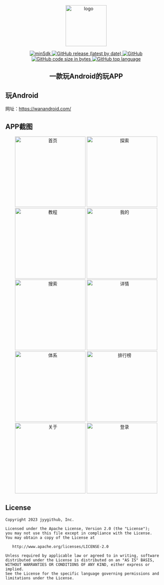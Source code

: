 <p align="center">
  <a target="_blank">
    <img width="128" src="https://p1.meituan.net/dpplatform/83c57d7beab5fcde79240dcd2e29a17d36662.png" alt="logo">
  </a>
</p>
<p align="center">
  <a href="https://github.com/jyygithub/wanandroid" target="_blank">
    <img src="https://img.shields.io/badge/min--sdk-23+-%23A97BFF" alt="minSdk">
    <img alt="GitHub release (latest by date)" src="https://img.shields.io/github/v/release/jyygithub/wanandroid">
    <img alt="GitHub" src="https://img.shields.io/github/license/jyygithub/wanandroid">
    <img alt="GitHub code size in bytes" src="https://img.shields.io/github/languages/code-size/jyygithub/wanandroid">
    <img alt="GitHub top language" src="https://img.shields.io/github/languages/top/jyygithub/wanandroid">
  </a>
</p>
<h2 align="center">
  一款玩Android的玩APP
</h2>

## 玩Android

网址：https://wanandroid.com/

## APP截图

<p align="center">
    <img alt="首页" src="https://github.com/jyygithub/wanandroid/blob/main/screenshots/01.png" width="220">
    <img alt="探索" src="https://github.com/jyygithub/wanandroid/blob/main/screenshots/02.png" width="220">
    <img alt="教程" src="https://github.com/jyygithub/wanandroid/blob/main/screenshots/03.png" width="220">
    <img alt="我的" src="https://github.com/jyygithub/wanandroid/blob/main/screenshots/04.png" width="220">
    <img alt="搜索" src="https://github.com/jyygithub/wanandroid/blob/main/screenshots/05.png" width="220">
    <img alt="详情" src="https://github.com/jyygithub/wanandroid/blob/main/screenshots/06.png" width="220">
    <img alt="体系" src="https://github.com/jyygithub/wanandroid/blob/main/screenshots/07.png" width="220">
    <img alt="排行榜" src="https://github.com/jyygithub/wanandroid/blob/main/screenshots/08.png" width="220">
    <img alt="关于" src="https://github.com/jyygithub/wanandroid/blob/main/screenshots/09.png" width="220">
    <img alt="登录" src="https://github.com/jyygithub/wanandroid/blob/main/screenshots/10.png" width="220">
</p>

## License

```text
Copyright 2023 jyygithub, Inc.

Licensed under the Apache License, Version 2.0 (the "License");
you may not use this file except in compliance with the License.
You may obtain a copy of the License at

   http://www.apache.org/licenses/LICENSE-2.0

Unless required by applicable law or agreed to in writing, software
distributed under the License is distributed on an "AS IS" BASIS,
WITHOUT WARRANTIES OR CONDITIONS OF ANY KIND, either express or implied.
See the License for the specific language governing permissions and
limitations under the License.
```
